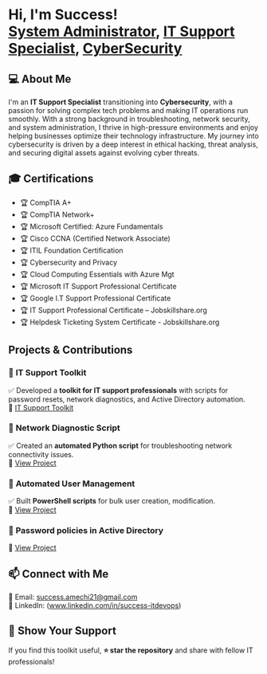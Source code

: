 <h1>Hi, I'm Success! <br/><a href="https://github.com/Success-ITdevops/Success-ITdevops/tree/main">System Administrator</a>, <a href=>IT Support Specialist</a>, <a href=>CyberSecurity</a> 

></a></h1>

## 💻 About Me
I'm an **IT Support Specialist** transitioning into **Cybersecurity**, with a passion for solving complex tech problems and making IT operations run smoothly. With a strong background in troubleshooting, network security, and system administration, I thrive in high-pressure environments and enjoy helping businesses optimize their technology infrastructure. My journey into cybersecurity is driven by a deep interest in ethical hacking, threat analysis, and securing digital assets against evolving cyber threats.


## 🎓 Certifications
- 🏆 CompTIA A+
- 🏆 CompTIA Network+
- 🏆 Microsoft Certified: Azure Fundamentals
- 🏆 Cisco CCNA (Certified Network Associate)
- 🏆 ITIL Foundation Certification
- 🏆 Cybersecurity and Privacy
- 🏆 Cloud Computing Essentials with Azure Mgt
- 🏆 Microsoft IT Support Professional Certificate
- 🏆 Google I.T Support Professional Certificate 
- 🏆 IT Support Professional Certificate – Jobskillshare.org
- 🏆 Helpdesk Ticketing System Certificate - Jobskillshare.org
  
##  Projects & Contributions
### 🔹 **IT Support Toolkit**
✅ Developed a **toolkit for IT support professionals** with scripts for password resets, network diagnostics, and Active Directory automation.  
🔗 [IT Support Toolkit](https://github.com/Success-ITdevops/IT-Support-Toolkit)

### 🔹 **Network Diagnostic Script**
✅ Created an **automated Python script** for troubleshooting network connectivity issues.  
🔗 [View Project](https://github.com/Success-ITdevops/Success-ITdevops/issues/6)

### 🔹 **Automated User Management**
✅ Built **PowerShell scripts** for bulk user creation, modification.    
🔗 [View Project](https://github.com/Success-ITdevops/Success-ITdevops/issues/3) 

 ### 🔹 **Password policies in Active Directory**
🔗 [View Project](https://github.com/Success-ITdevops/Success-ITdevops/issues/4)

## 📫 Connect with Me
📧 Email: success.amechi21@gmail.com  
🔗 LinkedIn: (www.linkedin.com/in/success-itdevops)  

## 🌟 Show Your Support  
If you find this toolkit useful, **⭐ star the repository** and share with fellow IT professionals!


